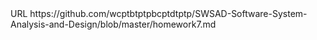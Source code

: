 <?xml version="1.0" encoding="UTF-8"?>
<!DOCTYPE plist PUBLIC "-//Apple//DTD PLIST 1.0//EN" "http://www.apple.com/DTDs/PropertyList-1.0.dtd">
<plist version="1.0">
<dict>
	<key>URL</key>
	<string>https://github.com/wcptbtptpbcptdtptp/SWSAD-Software-System-Analysis-and-Design/blob/master/homework7.md</string>
</dict>
</plist>
